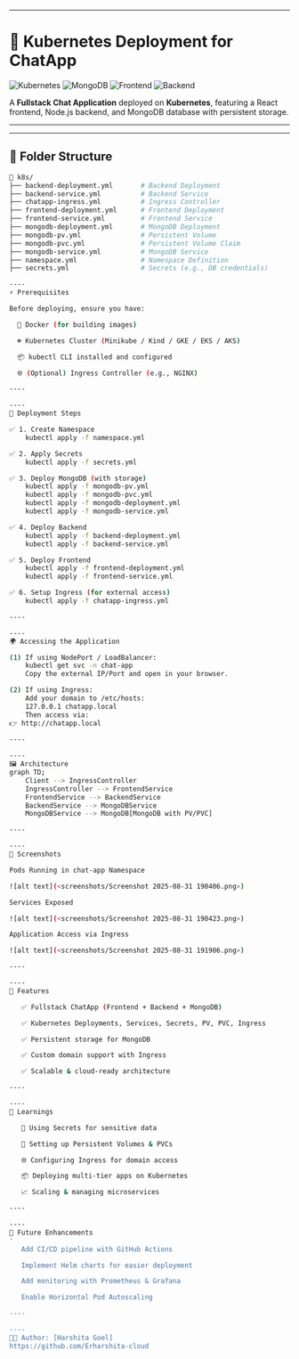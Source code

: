 ----
# 🚀 Kubernetes Deployment for ChatApp

![Kubernetes](https://img.shields.io/badge/Kubernetes-Deployment-blue?logo=kubernetes)
![MongoDB](https://img.shields.io/badge/Database-MongoDB-green?logo=mongodb)
![Frontend](https://img.shields.io/badge/Frontend-React-blue?logo=react)
![Backend](https://img.shields.io/badge/Backend-Node.js-green?logo=node.js)

A **Fullstack Chat Application** deployed on **Kubernetes**, featuring a React frontend, Node.js backend, and MongoDB database with persistent storage.

----

----
## 📂 Folder Structure

```bash
📂 k8s/
├── backend-deployment.yml       # Backend Deployment
├── backend-service.yml          # Backend Service
├── chatapp-ingress.yml          # Ingress Controller
├── frontend-deployment.yml      # Frontend Deployment
├── frontend-service.yml         # Frontend Service
├── mongodb-deployment.yml       # MongoDB Deployment
├── mongodb-pv.yml               # Persistent Volume
├── mongodb-pvc.yml              # Persistent Volume Claim
├── mongodb-service.yml          # MongoDB Service
├── namespace.yml                # Namespace Definition
├── secrets.yml                  # Secrets (e.g., DB credentials)

----
⚡ Prerequisites

Before deploying, ensure you have:

  🐳 Docker (for building images)

  ☸️ Kubernetes Cluster (Minikube / Kind / GKE / EKS / AKS)

  📦 kubectl CLI installed and configured

  🌐 (Optional) Ingress Controller (e.g., NGINX)

----

----
🚀 Deployment Steps

✅ 1. Create Namespace
    kubectl apply -f namespace.yml

✅ 2. Apply Secrets
    kubectl apply -f secrets.yml

✅ 3. Deploy MongoDB (with storage)
    kubectl apply -f mongodb-pv.yml
    kubectl apply -f mongodb-pvc.yml
    kubectl apply -f mongodb-deployment.yml
    kubectl apply -f mongodb-service.yml

✅ 4. Deploy Backend
    kubectl apply -f backend-deployment.yml
    kubectl apply -f backend-service.yml

✅ 5. Deploy Frontend
    kubectl apply -f frontend-deployment.yml
    kubectl apply -f frontend-service.yml

✅ 6. Setup Ingress (for external access)
    kubectl apply -f chatapp-ingress.yml

----

----
🌍 Accessing the Application

(1) If using NodePort / LoadBalancer:
    kubectl get svc -n chat-app
    Copy the external IP/Port and open in your browser.

(2) If using Ingress:
    Add your domain to /etc/hosts:
    127.0.0.1 chatapp.local
    Then access via:
👉 http://chatapp.local
    
----

----
🖼️ Architecture
graph TD;
    Client --> IngressController
    IngressController --> FrontendService
    FrontendService --> BackendService
    BackendService --> MongoDBService
    MongoDBService --> MongoDB[MongoDB with PV/PVC]

----

----
📸 Screenshots

Pods Running in chat-app Namespace

![alt text](<screenshots/Screenshot 2025-08-31 190406.png>)

Services Exposed

![alt text](<screenshots/Screenshot 2025-08-31 190423.png>)

Application Access via Ingress

![alt text](<screenshots/Screenshot 2025-08-31 191906.png>)

----

----
🎯 Features

   ✅ Fullstack ChatApp (Frontend + Backend + MongoDB)

   ✅ Kubernetes Deployments, Services, Secrets, PV, PVC, Ingress

   ✅ Persistent storage for MongoDB

   ✅ Custom domain support with Ingress

   ✅ Scalable & cloud-ready architecture

----

----
📖 Learnings

   🔐 Using Secrets for sensitive data

   💾 Setting up Persistent Volumes & PVCs

   🌐 Configuring Ingress for domain access

   📦 Deploying multi-tier apps on Kubernetes

   📈 Scaling & managing microservices

----

----
🚧 Future Enhancements
'
   Add CI/CD pipeline with GitHub Actions

   Implement Helm charts for easier deployment

   Add monitoring with Prometheus & Grafana

   Enable Horizontal Pod Autoscaling

----

----
👩‍💻 Author: [Harshita Goel]
https://github.com/Erharshita-cloud
